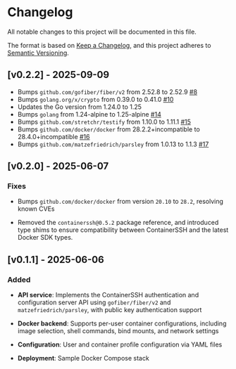 # Changelog

All notable changes to this project will be documented in this file.

The format is based on [Keep a Changelog](https://keepachangelog.com/en/1.1.0/),
and this project adheres to [Semantic Versioning](https://semver.org/spec/v2.0.0.html).

## [v0.2.2] - 2025-09-09

- Bumps `github.com/gofiber/fiber/v2` from 2.52.8 to 2.52.9 [#8](https://github.com/matzefriedrich/containerssh-authserver/pull/8)
- Bumps `golang.org/x/crypto` from 0.39.0 to 0.41.0 [#10](https://github.com/matzefriedrich/containerssh-authserver/pull/10)
- Updates the Go version from 1.24.0 to 1.25
- Bumps `golang` from 1.24-alpine to 1.25-alpine [#14](https://github.com/matzefriedrich/containerssh-authserver/pull/14)
- Bumps `github.com/stretchr/testify` from 1.10.0 to 1.11.1 [#15](https://github.com/matzefriedrich/containerssh-authserver/pull/15)
- Bumps `github.com/docker/docker` from 28.2.2+incompatible to 28.4.0+incompatible [#16](https://github.com/matzefriedrich/containerssh-authserver/pull/16)
- Bumps `github.com/matzefriedrich/parsley` from 1.0.13 to 1.1.3 [#17](https://github.com/matzefriedrich/containerssh-authserver/pull/17)


## [v0.2.0] - 2025-06-07

### Fixes

- Bumps `github.com/docker/docker` from version `20.10` to `28.2`, resolving known CVEs

- Removed the `containerssh@0.5.2` package reference, and introduced type shims to ensure compatibility between ContainerSSH and the latest Docker SDK types.


## [v0.1.1] - 2025-06-06

### Added

- **API service**: Implements the ContainerSSH authentication and configuration server API using `gofiber/fiber/v2` and `matzefriedrich/parsley`, with public key authentication support

- **Docker backend**: Supports per-user container configurations, including image selection, shell commands, bind mounts, and network settings

- **Configuration**: User and container profile configuration via YAML files

- **Deployment**: Sample Docker Compose stack
